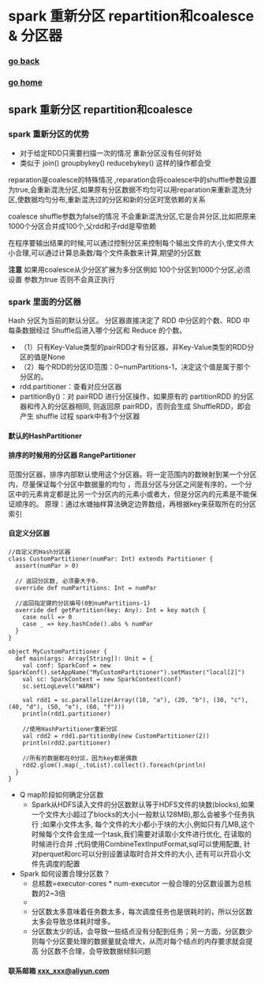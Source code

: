 # spark 重新分区 repartition和coalesce & 分区器
### [go back](/x2q/spark/spark)      
### [go home](/x2q)     
## spark 重新分区 repartition和coalesce
### spark 重新分区的优势
+ 对于给定RDD只需要扫描一次的情况 重新分区没有任何好处
+ 类似于 join() groupbykey() reducebykey() 这样的操作都会受
  
reparation是coalesce的特殊情况 ,reparation会将coalesce中的shuffle参数设置为true,会重新混洗分区,如果原有分区数据不均匀可以用reparation来重新混洗分区,使数据均匀分布,重新混洗过的分区和新的分区时宽依赖的关系
 
coalesce shuffle参数为false的情况 不会重新混洗分区,它是合并分区,比如把原来1000个分区合并成100个,父rdd和子rdd是窄依赖

在程序要输出结果的时候,可以通过控制分区来控制每个输出文件的大小,使文件大小合理,可以通过计算总条数/每个文件条数来计算,期望的分区数

**注意** 如果用coalesce从少分区扩展为多分区例如 100个分区到1000个分区,必须设置 参数为true 否则不会真正执行

### spark 里面的分区器
Hash 分区为当前的默认分区。 分区器直接决定了 RDD 中分区的个数、RDD 中每条数据经过 Shuffle后进入哪个分区和 Reduce 的个数。 
+ （1）只有Key-Value类型的pairRDD才有分区器，非Key-Value类型的RDD分区的值是None
+ （2）每个RDD的分区ID范围：0~numPartitions-1，决定这个值是属于那个分区的。
+ rdd.partitioner：查看对应分区器
+ partitionBy()：对 pairRDD 进行分区操作，如果原有的 partitionRDD 的分区器和传入的分区器相同,
则返回原 pairRDD，否则会生成 ShuffleRDD，即会产生 shuffle 过程
spark中有3个分区器
#### 默认的HashPartitioner
#### 排序的时候用的分区器 RangePartitioner
范围分区器，排序内部默认使用这个分区器。将一定范围内的数映射到某一个分区内，尽量保证每个分区中数据量的均匀
，而且分区与分区之间是有序的，一个分区中的元素肯定都是比另一个分区内的元素小或者大，但是分区内的元素是不能保证顺序的。
原理：通过水塘抽样算法确定边界数组，再根据key来获取所在的分区索引
#### 自定义分区器
```commandline
//自定义的Hash分区器
class CustomPartitioner(numPar: Int) extends Partitioner {
  assert(numPar > 0)
  
  // 返回分区数, 必须要大于0.
  override def numPartitions: Int = numPar

  //返回指定键的分区编号(0到numPartitions-1)
  override def getPartition(key: Any): Int = key match {
    case null => 0
    case _ => key.hashCode().abs % numPar
  }
}

object MyCustomPartitioner {
  def main(args: Array[String]): Unit = {
    val conf: SparkConf = new SparkConf().setAppName("MyCustomPartitioner").setMaster("local[2]")
    val sc: SparkContext = new SparkContext(conf)
    sc.setLogLevel("WARN")

    val rdd1 = sc.parallelize(Array((10, "a"), (20, "b"), (30, "c"), (40, "d"), (50, "e"), (60, "f")))
    println(rdd1.partitioner)

    //使用HashPartitioner重新分区
    val rdd2 = rdd1.partitionBy(new CustomPartitioner(2))
    println(rdd2.partitioner)

    //所有的数据都在0分区，因为key都是偶数
    rdd2.glom().map(_.toList).collect().foreach(println)
  }
}
```
+ Q map阶段如何确定分区数
  + Spark从HDFS读入文件的分区数默认等于HDFS文件的块数(blocks),如果一个文件大小超过了blocks的大小(一般默认128MB),那么会被多个任务执行
;如果小文件太多, 每个文件的大小都小于块的大小,例如只有几MB,这个时候每个文件会生成一个task,我们需要对读取小文件进行优化, 在读取的时候进行合并
;代码使用CombineTextInputFormat,sql可以使用配置, 针对perquet和orc可以分别设置读取时合并文件的大小, 还有可以开启小文件先调度的配置
+ Spark 如何设置合理分区数？
  + 总核数=executor-cores * num-executor 一般合理的分区数设置为总核数的2~3倍
  + 
  + 分区数太多意味着任务数太多，每次调度任务也是很耗时的，所以分区数太多会导致总体耗时增多。
  + 分区数太少的话，会导致一些结点没有分配到任务；另一方面，分区数少则每个分区要处理的数据量就会增大，从而对每个结点的内存要求就会提高
  分区数不合理，会导致数据倾斜问题





#### 联系邮箱 xxx_xxx@aliyun.com

